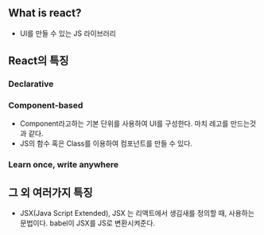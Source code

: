 ## What is react?  
- UI를 만들 수 있는 JS 라이브러리

## React의 특징
### Declarative  

### Component-based   
- Component라고하는 기본 단위를 사용하여 UI를 구성한다. 마치 레고를 만드는것과 같다.
- JS의 함수 혹은 Class를 이용하여 컴포넌트를 만들 수 있다. 

### Learn once, write anywhere    


## 그 외 여러가지 특징
- JSX(Java Script Extended), JSX 는 리액트에서 생김새를 정의할 때, 사용하는 문법이다. babel이 JSX를 JS로 변환시켜준다.

